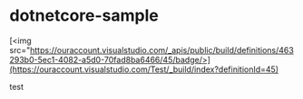 # dotnetcore-sample

[<img src="https://ouraccount.visualstudio.com/_apis/public/build/definitions/463293b0-5ec1-4082-a5d0-70fad8ba6466/45/badge/>](https://ouraccount.visualstudio.com/Test/_build/index?definitionId=45)
  
  test
